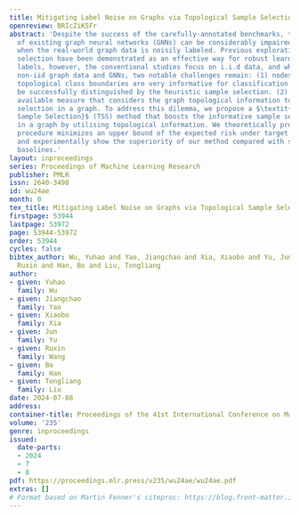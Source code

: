```yaml
---
title: Mitigating Label Noise on Graphs via Topological Sample Selection
openreview: BRIcZiK5Fr
abstract: 'Despite the success of the carefully-annotated benchmarks, the effectiveness
  of existing graph neural networks (GNNs) can be considerably impaired in practice
  when the real-world graph data is noisily labeled. Previous explorations in sample
  selection have been demonstrated as an effective way for robust learning with noisy
  labels, however, the conventional studies focus on i.i.d data, and when moving to
  non-iid graph data and GNNs, two notable challenges remain: (1) nodes located near
  topological class boundaries are very informative for classification but cannot
  be successfully distinguished by the heuristic sample selection. (2) there is no
  available measure that considers the graph topological information to promote sample
  selection in a graph. To address this dilemma, we propose a $\textit{Topological
  Sample Selection}$ (TSS) method that boosts the informative sample selection process
  in a graph by utilising topological information. We theoretically prove that our
  procedure minimizes an upper bound of the expected risk under target clean distribution,
  and experimentally show the superiority of our method compared with state-of-the-art
  baselines.'
layout: inproceedings
series: Proceedings of Machine Learning Research
publisher: PMLR
issn: 2640-3498
id: wu24ae
month: 0
tex_title: Mitigating Label Noise on Graphs via Topological Sample Selection
firstpage: 53944
lastpage: 53972
page: 53944-53972
order: 53944
cycles: false
bibtex_author: Wu, Yuhao and Yao, Jiangchao and Xia, Xiaobo and Yu, Jun and Wang,
  Ruxin and Han, Bo and Liu, Tongliang
author:
- given: Yuhao
  family: Wu
- given: Jiangchao
  family: Yao
- given: Xiaobo
  family: Xia
- given: Jun
  family: Yu
- given: Ruxin
  family: Wang
- given: Bo
  family: Han
- given: Tongliang
  family: Liu
date: 2024-07-08
address:
container-title: Proceedings of the 41st International Conference on Machine Learning
volume: '235'
genre: inproceedings
issued:
  date-parts:
  - 2024
  - 7
  - 8
pdf: https://proceedings.mlr.press/v235/wu24ae/wu24ae.pdf
extras: []
# Format based on Martin Fenner's citeproc: https://blog.front-matter.io/posts/citeproc-yaml-for-bibliographies/
---
```

